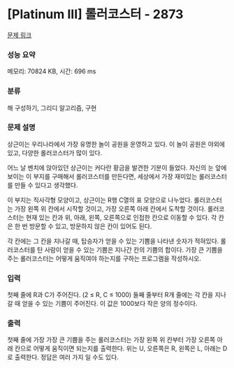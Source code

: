 # [Platinum III] 롤러코스터 - 2873 

[문제 링크](https://www.acmicpc.net/problem/2873) 

### 성능 요약

메모리: 70824 KB, 시간: 696 ms

### 분류

해 구성하기, 그리디 알고리즘, 구현

### 문제 설명

<p>상근이는 우리나라에서 가장 유명한 놀이 공원을 운영하고 있다. 이 놀이 공원은 야외에 있고, 다양한 롤러코스터가 많이 있다.</p>

<p>어느 날 벤치에 앉아있던 상근이는 커다란 황금을 발견한 기분이 들었다. 자신의 눈 앞에 보이는 이 부지를 구매해서 롤러코스터를 만든다면, 세상에서 가장 재미있는 롤러코스터를 만들 수 있다고 생각했다.</p>

<p>이 부지는 직사각형 모양이고, 상근이는 R행 C열의 표 모양으로 나누었다. 롤러코스터는 가장 왼쪽 위 칸에서 시작할 것이고, 가장 오른쪽 아래 칸에서 도착할 것이다. 롤러코스터는 현재 있는 칸과 위, 아래, 왼쪽, 오른쪽으로 인접한 칸으로 이동할 수 있다. 각 칸은 한 번 방문할 수 있고, 방문하지 않은 칸이 있어도 된다.</p>

<p>각 칸에는 그 칸을 지나갈 때, 탑승자가 얻을 수 있는 기쁨을 나타낸 숫자가 적혀있다. 롤러코스터를 탄 사람이 얻을 수 있는 기쁨은 지나간 칸의 기쁨의 합이다. 가장 큰 기쁨을 주는 롤러코스터는 어떻게 움직여야 하는지를 구하는 프로그램을 작성하시오.</p>

### 입력 

 <p>첫째 줄에 R과 C가 주어진다. (2 ≤ R, C ≤ 1000) 둘째 줄부터 R개 줄에는 각 칸을 지나갈 때 얻을 수 있는 기쁨이 주어진다. 이 값은 1000보다 작은 양의 정수이다.</p>

### 출력 

 <p>첫째 줄에 가장 가장 큰 기쁨을 주는 롤러코스터는 가장 왼쪽 위 칸부터 가장 오른쪽 아래 칸으로 어떻게 움직이면 되는지를 출력한다. 위는 U, 오른쪽은 R, 왼쪽은 L, 아래는 D로 출력한다. 정답은 여러 가지 일 수도 있다.</p>

